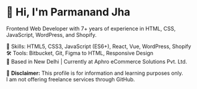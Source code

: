 # 👋 Hi, I'm Parmanand Jha

Frontend Web Developer with 7+ years of experience in HTML, CSS, JavaScript, WordPress, and Shopify.

🔧 Skills: HTML5, CSS3, JavaScript (ES6+), React, Vue, WordPress, Shopify  
🛠 Tools: Bitbucket, Git, Figma to HTML, Responsive Design  
📍 Based in New Delhi | Currently at Aphro eCommerce Solutions Pvt. Ltd.

📌 **Disclaimer:** This profile is for information and learning purposes only.  
I am not offering freelance services through GitHub.
